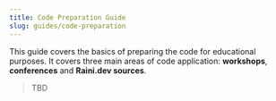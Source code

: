 ```yaml
---
title: Code Preparation Guide
slug: guides/code-preparation
---
```


This guide covers the basics of preparing the code for educational purposes. It covers three main areas of code application: **workshops**, **conferences** and **Raini.dev sources**.

> TBD

